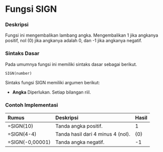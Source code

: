 # Fungsi SIGN

### Deskripsi

Fungsi ini mengembalikan lambang angka. Mengembalikan 1 jika angkanya positif, nol \(0\) jika angkanya adalah 0, dan -1 jika angkanya negatif.

### Sintaks Dasar

Pada umumnya fungsi ini memiliki sintaks dasar sebagai berikut.

```text
SIGN(number)
```

Sintaks fungsi SIGN memiliki argumen berikut:

* **Angka**    Diperlukan. Setiap bilangan riil.

### Contoh Implementasi

| **Rumus** | **Deskripsi** | **Hasil** |
| :--- | :--- | :--- |
| =SIGN\(10\) | Tanda angka positif. | 1 |
| =SIGN\(4-4\) | Tanda hasil dari 4 minus 4 \(nol\). | {0} |
| =SIGN\(-0,00001\) | Tanda angka negatif. | -1 |

